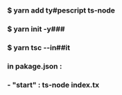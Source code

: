 ### $ yarn add  ty#pescript ts-node
### $ yarn init -y###
### $ yarn tsc --in##it

### in pakage.json :
###   - "start" : ts-node index.tx
